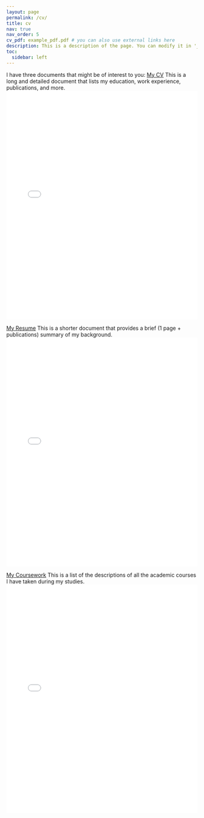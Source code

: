 ```yaml
---
layout: page
permalink: /cv/
title: cv
nav: true
nav_order: 5
cv_pdf: example_pdf.pdf # you can also use external links here
description: This is a description of the page. You can modify it in '_pages/cv.md'. You can also change or remove the top pdf download button.
toc:
  sidebar: left
---
```

I have three documents that might be of interest to you:
[My CV](/assets/pdf/mohammadhossein-rezaei-cv.pdf) 
This is a long and detailed document that lists my education, work experience, publications, and more.
<embed src="/assets/pdf/mohammadhossein-rezaei-cv.pdf" type="application/pdf" width="100%" height="600px" />

[My Resume](/assets/pdf/mohammadhossein-rezaei-resume.pdf)
This is a shorter document that provides a brief (1 page + publications) summary of my background.
<embed src="/assets/pdf/mohammadhossein-rezaei-resume.pdf" type="application/pdf" width="100%" height="600px" />

[My Coursework](/assets/pdf/mohammadhossein-rezaei-coursework.pdf)
This is a list of the descriptions of all the academic courses I have taken during my studies.
<embed src="/assets/pdf/mohammadhossein-rezaei-coursework.pdf" type="application/pdf" width="100%" height="600px" />